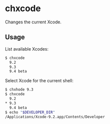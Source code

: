# chxcode

Changes the current Xcode.

## Usage

List available Xcodes:

```sh
$ chxcode
  9.2
  9.3
  9.4 beta
```

Select Xcode for the current shell:

```sh
$ chxhode 9.3
$ chxcode
  9.2
* 9.3
  9.4 beta
$ echo "$DEVELOPER_DIR"
/Applications/Xcode-9.2.app/Contents/Developer
```


